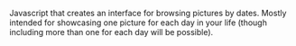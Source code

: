 Javascript that creates an interface for browsing pictures by dates.  Mostly intended for showcasing one picture for each day in your life (though including more than one for each day will be possible).